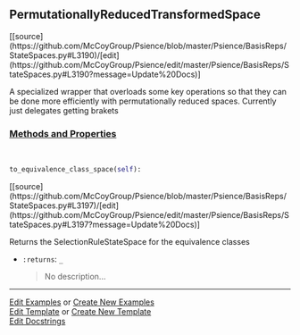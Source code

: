 ## <a id="Psience.BasisReps.StateSpaces.PermutationallyReducedTransformedSpace">PermutationallyReducedTransformedSpace</a> 
<div class="docs-source-link" markdown="1">
[[source](https://github.com/McCoyGroup/Psience/blob/master/Psience/BasisReps/StateSpaces.py#L3190)/[edit](https://github.com/McCoyGroup/Psience/edit/master/Psience/BasisReps/StateSpaces.py#L3190?message=Update%20Docs)]
</div>

A specialized wrapper that overloads some key operations so that they
can be done more efficiently with permutationally reduced spaces.
Currently just delegates getting brakets

<div class="collapsible-section">
 <div class="collapsible-section collapsible-section-header" markdown="1">
 
### <a class="collapse-link" data-toggle="collapse" href="#methods">Methods and Properties</a> <a class="float-right" data-toggle="collapse" href="#methods"><i class="fa fa-chevron-down"></i></a>

 </div>
 <div class="collapsible-section collapsible-section-body collapse" id="methods" markdown="1">

<a id="Psience.BasisReps.StateSpaces.PermutationallyReducedTransformedSpace.to_equivalence_class_space" class="docs-object-method">&nbsp;</a> 
```python
to_equivalence_class_space(self): 
```
<div class="docs-source-link" markdown="1">
[[source](https://github.com/McCoyGroup/Psience/blob/master/Psience/BasisReps/StateSpaces.py#L3197)/[edit](https://github.com/McCoyGroup/Psience/edit/master/Psience/BasisReps/StateSpaces.py#L3197?message=Update%20Docs)]
</div>

Returns the SelectionRuleStateSpace for the equivalence classes
- `:returns`: `_`
    >No description...

 </div>
</div>




___

[Edit Examples](https://github.com/McCoyGroup/Psience/edit/gh-pages/ci/examples/Psience/BasisReps/StateSpaces/PermutationallyReducedTransformedSpace.md) or 
[Create New Examples](https://github.com/McCoyGroup/Psience/new/gh-pages/?filename=ci/examples/Psience/BasisReps/StateSpaces/PermutationallyReducedTransformedSpace.md) <br/>
[Edit Template](https://github.com/McCoyGroup/Psience/edit/gh-pages/ci/docs/Psience/BasisReps/StateSpaces/PermutationallyReducedTransformedSpace.md) or 
[Create New Template](https://github.com/McCoyGroup/Psience/new/gh-pages/?filename=ci/docs/templates/Psience/BasisReps/StateSpaces/PermutationallyReducedTransformedSpace.md) <br/>
[Edit Docstrings](https://github.com/McCoyGroup/Psience/edit/master/Psience/BasisReps/StateSpaces.py#L3190?message=Update%20Docs)